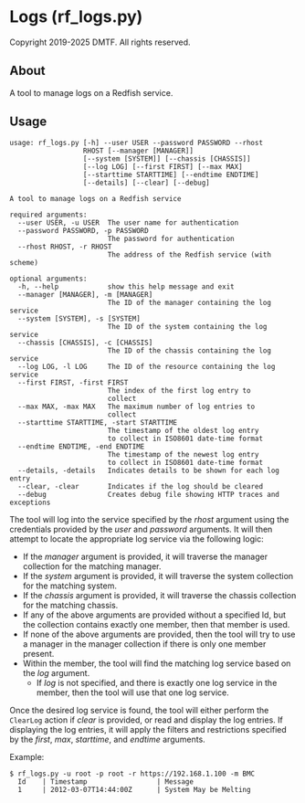 # Logs (rf_logs.py)

Copyright 2019-2025 DMTF.  All rights reserved.

## About

A tool to manage logs on a Redfish service.

## Usage

```
usage: rf_logs.py [-h] --user USER --password PASSWORD --rhost
                  RHOST [--manager [MANAGER]]
                  [--system [SYSTEM]] [--chassis [CHASSIS]]
                  [--log LOG] [--first FIRST] [--max MAX]
                  [--starttime STARTTIME] [--endtime ENDTIME]
                  [--details] [--clear] [--debug]

A tool to manage logs on a Redfish service

required arguments:
  --user USER, -u USER  The user name for authentication
  --password PASSWORD, -p PASSWORD
                        The password for authentication
  --rhost RHOST, -r RHOST
                        The address of the Redfish service (with scheme)

optional arguments:
  -h, --help            show this help message and exit
  --manager [MANAGER], -m [MANAGER]
                        The ID of the manager containing the log service
  --system [SYSTEM], -s [SYSTEM]
                        The ID of the system containing the log service
  --chassis [CHASSIS], -c [CHASSIS]
                        The ID of the chassis containing the log service
  --log LOG, -l LOG     The ID of the resource containing the log service
  --first FIRST, -first FIRST
                        The index of the first log entry to
                        collect
  --max MAX, -max MAX   The maximum number of log entries to
                        collect
  --starttime STARTTIME, -start STARTTIME
                        The timestamp of the oldest log entry
                        to collect in ISO8601 date-time format
  --endtime ENDTIME, -end ENDTIME
                        The timestamp of the newest log entry
                        to collect in ISO8601 date-time format
  --details, -details   Indicates details to be shown for each log entry
  --clear, -clear       Indicates if the log should be cleared
  --debug               Creates debug file showing HTTP traces and exceptions
```

The tool will log into the service specified by the *rhost* argument using the credentials provided by the *user* and *password* arguments.
It will then attempt to locate the appropriate log service via the following logic:

* If the *manager* argument is provided, it will traverse the manager collection for the matching manager.
* If the *system* argument is provided, it will traverse the system collection for the matching system.
* If the *chassis* argument is provided, it will traverse the chassis collection for the matching chassis.
* If any of the above arguments are provided without a specified Id, but the collection contains exactly one member, then that member is used.
* If none of the above arguments are provided, then the tool will try to use a manager in the manager collection if there is only one member present.
* Within the member, the tool will find the matching log service based on the *log* argument.
    * If *log* is not specified, and there is exactly one log service in the member, then the tool will use that one log service.

Once the desired log service is found, the tool will either perform the `ClearLog` action if *clear* is provided, or read and display the log entries.
If displaying the log entries, it will apply the filters and restrictions specified by the *first*, *max*, *starttime*, and *endtime* arguments.

Example:

```
$ rf_logs.py -u root -p root -r https://192.168.1.100 -m BMC
  Id    | Timestamp                 | Message
  1     | 2012-03-07T14:44:00Z      | System May be Melting
```
